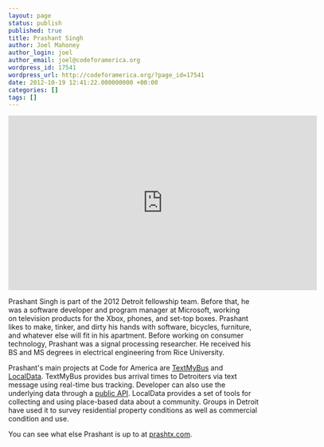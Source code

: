 ```yaml
---
layout: page
status: publish
published: true
title: Prashant Singh
author: Joel Mahoney
author_login: joel
author_email: joel@codeforamerica.org
wordpress_id: 17541
wordpress_url: http://codeforamerica.org/?page_id=17541
date: 2012-10-19 12:41:22.000000000 +00:00
categories: []
tags: []
---
```

<iframe src="http://player.vimeo.com/video/51307406" frameborder="0" width="620" height="350"></iframe>

Prashant Singh is part of the 2012 Detroit fellowship team. Before that, he was a software developer and program manager at Microsoft, working on television products for the Xbox, phones, and set-top boxes. Prashant likes to make, tinker, and dirty his hands with software, bicycles, furniture, and whatever else will fit in his apartment. Before working on consumer technology, Prashant was a signal processing researcher. He received his BS and MS degrees in electrical engineering from Rice University.

Prashant's main projects at Code for America are <a href="http://textmybus.com/">TextMyBus</a> and <a href="http://golocaldata.com/">LocalData</a>. TextMyBus provides bus arrival times to Detroiters via text message using real-time bus tracking. Developer can also use the underlying data through a <a href="http://appsfordetroit.org/ddot.html">public API</a>. LocalData provides a set of tools for collecting and using place-based data about a community. Groups in Detroit have used it to survey residential property conditions as well as commercial condition and use.

You can see what else Prashant is up to at <a href="http://prashtx.com/">prashtx.com</a>.
